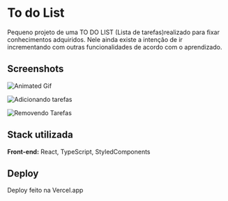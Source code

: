
# To do List

Pequeno projeto de uma TO DO LIST (Lista de tarefas)realizado para fixar conhecimentos adquiridos.
Nele ainda existe a intenção de ir incrementando com outras funcionalidades de acordo com o aprendizado.

## Screenshots
![Animated Gif](https://i.ibb.co/C8NmwSC/gif-todolist.gif)

![Adicionando tarefas](https://i.ibb.co/84MPqgS/Tarefas.png)

![Removendo Tarefas](https://i.ibb.co/S57b6x3/MODAL-delete.png)




## Stack utilizada

**Front-end:** React, TypeScript, StyledComponents



## Deploy

Deploy feito na Vercel.app
